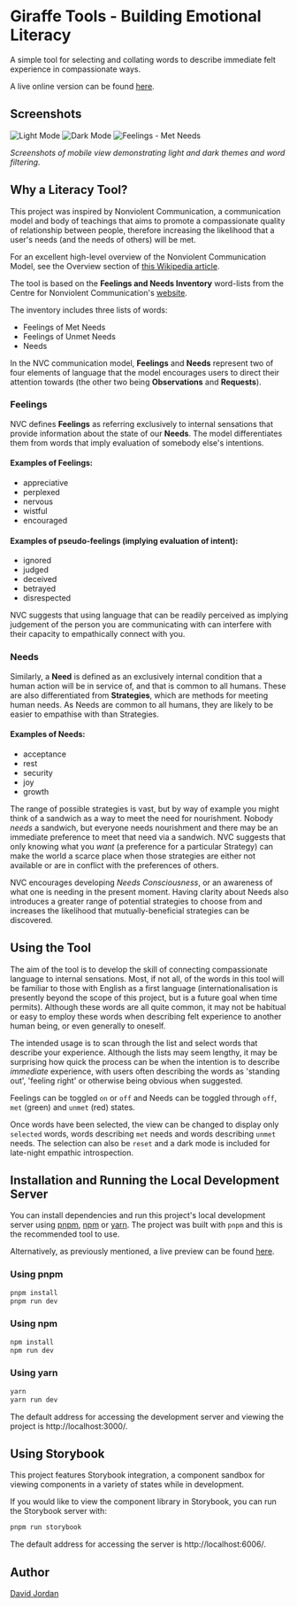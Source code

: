 # Giraffe Tools - Building Emotional Literacy

A simple tool for selecting and collating words to describe immediate felt
experience in compassionate ways.

A live online version can be found [here](https://www.dave-jordan.dev).

## Screenshots
![Light Mode](https://github.com/DaveDangereux/GiraffeTools/assets/61416292/6daeca78-3eb8-4a3a-b864-479d089adb8a)
![Dark Mode](https://github.com/DaveDangereux/GiraffeTools/assets/61416292/1b72fd61-9a83-40f6-a311-59975bd138d3)
![Feelings - Met Needs](https://github.com/DaveDangereux/GiraffeTools/assets/61416292/69563ee9-c8f4-46b1-a443-d80393167b89)

*Screenshots of mobile view demonstrating light and dark themes and word filtering.*

## Why a Literacy Tool?

This project was inspired by Nonviolent Communication, a communication model and
body of teachings that aims to promote a compassionate quality of relationship
between people, therefore increasing the likelihood that a user's needs (and
the needs of others) will be met.

For an excellent high-level overview of the Nonviolent Communication Model, see
the Overview section of [this Wikipedia
article](https://en.wikipedia.org/wiki/Nonviolent_Communication#Overview).

The tool is based on the **Feelings and Needs Inventory** word-lists from the
Centre for Nonviolent Communication's [website](https://www.cnvc.org/).

The inventory includes three lists of words:

- Feelings of Met Needs
- Feelings of Unmet Needs
- Needs

In the NVC communication model, **Feelings** and **Needs** represent two of four
elements of language that the model encourages users to direct their attention
towards (the other two being **Observations** and **Requests**).

### Feelings

NVC defines **Feelings** as referring exclusively to internal sensations that
provide information about the state of our **Needs**. The model
differentiates them from words that imply evaluation of somebody else's
intentions.

#### Examples of Feelings:
 - appreciative
 - perplexed
 - nervous
 - wistful
 - encouraged


#### Examples of pseudo-feelings (implying evaluation of intent):
- ignored
- judged
- deceived
- betrayed
- disrespected

NVC suggests that using language that can be readily perceived as implying
judgement of the person you are communicating with can interfere with their
capacity to empathically connect with you.

### Needs

Similarly, a **Need** is defined as an exclusively internal condition that a
human action will be in service of, and that is common to all humans. These are
also differentiated from **Strategies**, which are methods for meeting human
needs. As Needs are common to all humans, they are likely to be easier to
empathise with than Strategies.

#### Examples of Needs:
 - acceptance
 - rest
 - security
 - joy
 - growth

The range of possible strategies is vast, but by way of example you might think
of a sandwich as a way to meet the need for nourishment. Nobody *needs* a
sandwich, but everyone needs nourishment and there may be an immediate
preference to meet that need via a sandwich. NVC suggests that only knowing what
you *want* (a preference for a particular Strategy) can make the world a scarce
place when those strategies are either not available or are in conflict with the
preferences of others.

NVC encourages developing *Needs Consciousness*, or an awareness of what one is
needing in the present moment. Having clarity about Needs also introduces a
greater range of potential strategies to choose from and increases the
likelihood that mutually-beneficial strategies can be discovered.


## Using the Tool

The aim of the tool is to develop the skill of connecting compassionate language
to internal sensations. Most, if not all, of the words in this tool will be
familiar to those with English as a first language (internationalisation is
presently beyond the scope of this project, but is a future goal when time
permits). Although these words are all quite common, it may not be habitual or
easy to employ these words when describing felt experience to another human
being, or even generally to oneself.

The intended usage is to scan through the list and select words that describe
your experience. Although the lists may seem lengthy, it may be surprising how
quick the process can be when the intention is to describe *immediate*
experience, with users often describing the words as 'standing out', 'feeling 
right' or otherwise being obvious when suggested.

Feelings can be toggled `on` or `off` and Needs can be toggled through
`off`, `met` (green) and `unmet` (red) states.

Once words have been selected, the view can be changed to display only
`selected` words, words describing `met` needs and words describing
`unmet` needs. The selection can also be `reset` and a dark mode is included for
late-night empathic introspection.


## Installation and Running the Local Development Server

You can install dependencies and run this project's local development server
using [pnpm](https://pnpm.io/), [npm](https://www.npmjs.com/) or
[yarn](https://yarnpkg.com/). The project was built with `pnpm` and this is the
recommended tool to use.

Alternatively, as previously mentioned, a live preview can be found
[here](https://www.dave-jordan.dev).

### Using pnpm

```bash
pnpm install
pnpm run dev
```

### Using npm

```bash
npm install
npm run dev
```

### Using yarn

```bash
yarn
yarn run dev
```

The default address for accessing the development server and viewing the project
is http://localhost:3000/.
<!--TODO add how this can be changed-->


## Using Storybook

This project features Storybook integration, a component sandbox for viewing
components in a variety of states while in development.

If you would like to view the component library in Storybook, you can run the
Storybook server with:

```bash
pnpm run storybook
```

The default address for accessing the server is http://localhost:6006/.
<!--TODO add how this can be changed-->


## Author
[David Jordan](https://github.com/davedangereux)
